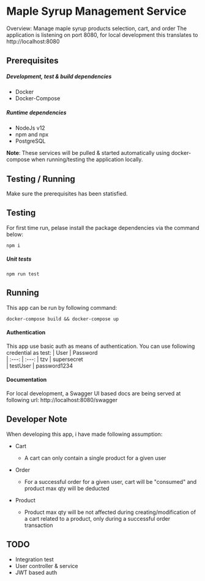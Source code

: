 # Maple Syrup Management Service

  Overview: Manage maple syrup products selection, cart, and order
  The application is listening on port 8080, for local development this translates to http://localhost:8080

## Prerequisites

##### Development, test & build dependencies

- Docker
- Docker-Compose

##### Runtime dependencies

- NodeJs v12
- npm and npx
- PostgreSQL

**Note**: These services will be pulled & started automatically using docker-compose when running/testing the application locally.

## Testing / Running

Make sure the prerequisites has been statisfied.

## Testing

For first time run, pelase install the package dependencies via the command below:

`npm i`

##### Unit tests

`npm run test`

## Running

This app can be run by following command:

`docker-compose build && docker-compose up`

#### Authentication
This app use basic auth as means of authentication. You can use following credential as test:
| User | Password  
| :---:   | :---: 
| tzv | supersecret   
| testUser | password1234   


#### Documentation

For local development, a Swagger UI based docs are being served at following url: http://localhost:8080/swagger

## Developer Note

When developing this app, i have made following assumption:

- Cart

  - A cart can only contain a single product for a given user

- Order

  - For a successful order for a given user, cart will be "consumed" and product max qty will be deducted

- Product
  - Product max qty will be not affected during creating/modification of a cart related to a product, only during a successful order transaction

## TODO

- Integration test
- User controller & service
- JWT based auth
